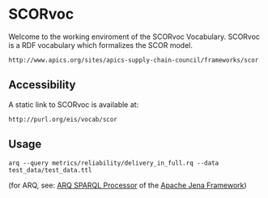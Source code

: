 	
# SCORvoc

Welcome to the working enviroment of the SCORvoc Vocabulary.
SCORvoc is a RDF vocabulary which formalizes the SCOR model. 

	http://www.apics.org/sites/apics-supply-chain-council/frameworks/scor


 ## Accessibility

A static link to SCORvoc is available at:

    http://purl.org/eis/vocab/scor

 ## Usage

 ```
 arq --query metrics/reliability/delivery_in_full.rq --data test_data/test_data.ttl
 ```
	
 (for ARQ, see: [ARQ SPARQL Processor](https://jena.apache.org/documentation/query/) of the [Apache Jena Framework](https://jena.apache.org/))	

